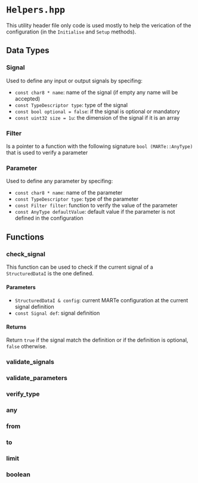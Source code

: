 # `Helpers.hpp`

This utility header file only code is used mostly to help the verication
of the configuration (in the `Initialise` and `Setup` methods).


## Data Types

### Signal
Used to define any input or output signals by specifing:
   - `const char8 * name`: name of the signal (if empty any name will be accepted)
   - `const TypeDescriptor type`: type of the signal
   - `const bool optional = false`: if the signal is optional or mandatory
   - `const uint32 size = 1u`: the dimension of the signal if it is an array

### Filter
Is a pointer to a function with the following signature `bool (MARTe::AnyType)` that is used to verify a parameter

### Parameter
Used to define any parameter by specifing:
   - `const char8 * name`: name of the parameter
   - `const TypeDescriptor type`: type of the parameter
   - `const Filter filter`: function to verify the value of the parameter
   - `const AnyType defaultValue`: default value if the parameter is not defined in the configuration

## Functions

### check_signal
This function can be used to check if the current signal of a `StructuredDataI` is the one defined.

#### Parameters
 - `StructuredDataI & config`: current MARTe configuration at the current signal definition
 - `const Signal def`: signal definition

#### Returns
Return `true` if the signal match the definition or if the definition is optional, `false` otherwise.

### validate_signals

### validate_parameters

### verify_type

### any

### from

### to

### limit

### boolean
